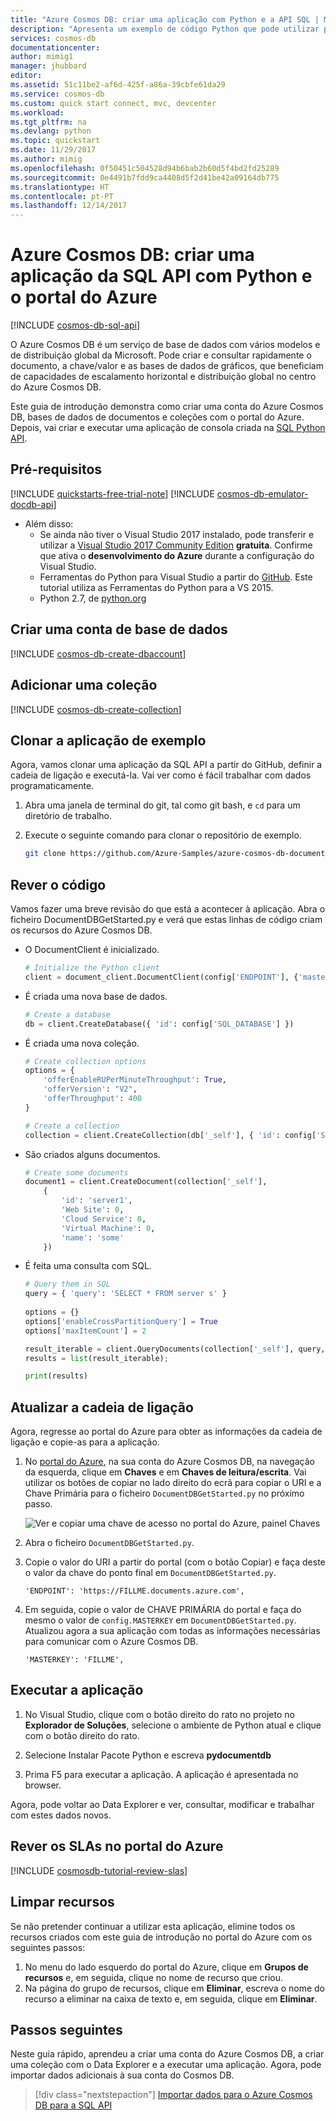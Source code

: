 ```yaml
---
title: "Azure Cosmos DB: criar uma aplicação com Python e a API SQL | Microsoft Docs"
description: "Apresenta um exemplo de código Python que pode utilizar para ligar e consultar a Azure Cosmos DB SQL API"
services: cosmos-db
documentationcenter: 
author: mimig1
manager: jhubbard
editor: 
ms.assetid: 51c11be2-af6d-425f-a86a-39cbfe61da29
ms.service: cosmos-db
ms.custom: quick start connect, mvc, devcenter
ms.workload: 
ms.tgt_pltfrm: na
ms.devlang: python
ms.topic: quickstart
ms.date: 11/29/2017
ms.author: mimig
ms.openlocfilehash: 0f50451c504528d94b6bab2b60d5f4bd2fd25289
ms.sourcegitcommit: 0e4491b7fdd9ca4408d5f2d41be42a09164db775
ms.translationtype: HT
ms.contentlocale: pt-PT
ms.lasthandoff: 12/14/2017
---
```

# <a name="azure-cosmos-db-build-a-sql-api-app-with-python-and-the-azure-portal"></a>Azure Cosmos DB: criar uma aplicação da SQL API com Python e o portal do Azure

[!INCLUDE [cosmos-db-sql-api](../../includes/cosmos-db-sql-api.md)] 

O Azure Cosmos DB é um serviço de base de dados com vários modelos e de distribuição global da Microsoft. Pode criar e consultar rapidamente o documento, a chave/valor e as bases de dados de gráficos, que beneficiam de capacidades de escalamento horizontal e distribuição global no centro do Azure Cosmos DB. 

Este guia de introdução demonstra como criar uma conta do Azure Cosmos DB, bases de dados de documentos e coleções com o portal do Azure. Depois, vai criar e executar uma aplicação de consola criada na [SQL Python API](sql-api-sdk-python.md).

## <a name="prerequisites"></a>Pré-requisitos

[!INCLUDE [quickstarts-free-trial-note](../../includes/quickstarts-free-trial-note.md)] 
[!INCLUDE [cosmos-db-emulator-docdb-api](../../includes/cosmos-db-emulator-docdb-api.md)]

* Além disso:
    * Se ainda não tiver o Visual Studio 2017 instalado, pode transferir e utilizar a [Visual Studio 2017 Community Edition](https://www.visualstudio.com/downloads/) **gratuita**. Confirme que ativa o **desenvolvimento do Azure** durante a configuração do Visual Studio.
    * Ferramentas do Python para Visual Studio a partir do [GitHub](http://microsoft.github.io/PTVS/). Este tutorial utiliza as Ferramentas do Python para a VS 2015.
    * Python 2.7, de [python.org](https://www.python.org/downloads/release/python-2712/)

## <a name="create-a-database-account"></a>Criar uma conta de base de dados

[!INCLUDE [cosmos-db-create-dbaccount](../../includes/cosmos-db-create-dbaccount.md)]

## <a name="add-a-collection"></a>Adicionar uma coleção

[!INCLUDE [cosmos-db-create-collection](../../includes/cosmos-db-create-collection.md)]

## <a name="clone-the-sample-application"></a>Clonar a aplicação de exemplo

Agora, vamos clonar uma aplicação da SQL API a partir do GitHub, definir a cadeia de ligação e executá-la. Vai ver como é fácil trabalhar com dados programaticamente. 

1. Abra uma janela de terminal do git, tal como git bash, e `cd` para um diretório de trabalho.  

2. Execute o seguinte comando para clonar o repositório de exemplo. 

    ```bash
    git clone https://github.com/Azure-Samples/azure-cosmos-db-documentdb-python-getting-started.git
    ```  
## <a name="review-the-code"></a>Rever o código

Vamos fazer uma breve revisão do que está a acontecer à aplicação. Abra o ficheiro DocumentDBGetStarted.py e verá que estas linhas de código criam os recursos do Azure Cosmos DB. 


* O DocumentClient é inicializado.

    ```python
    # Initialize the Python client
    client = document_client.DocumentClient(config['ENDPOINT'], {'masterKey': config['MASTERKEY']})
    ```

* É criada uma nova base de dados.

    ```python
    # Create a database
    db = client.CreateDatabase({ 'id': config['SQL_DATABASE'] })
    ```

* É criada uma nova coleção.

    ```python
    # Create collection options
    options = {
        'offerEnableRUPerMinuteThroughput': True,
        'offerVersion': "V2",
        'offerThroughput': 400
    }

    # Create a collection
    collection = client.CreateCollection(db['_self'], { 'id': config['SQL_COLLECTION'] }, options)
    ```

* São criados alguns documentos.

    ```python
    # Create some documents
    document1 = client.CreateDocument(collection['_self'],
        { 
            'id': 'server1',
            'Web Site': 0,
            'Cloud Service': 0,
            'Virtual Machine': 0,
            'name': 'some' 
        })
    ```

* É feita uma consulta com SQL.

    ```python
    # Query them in SQL
    query = { 'query': 'SELECT * FROM server s' }    
            
    options = {} 
    options['enableCrossPartitionQuery'] = True
    options['maxItemCount'] = 2

    result_iterable = client.QueryDocuments(collection['_self'], query, options)
    results = list(result_iterable);

    print(results)
    ```

## <a name="update-your-connection-string"></a>Atualizar a cadeia de ligação

Agora, regresse ao portal do Azure para obter as informações da cadeia de ligação e copie-as para a aplicação.

1. No [portal do Azure](http://portal.azure.com/), na sua conta do Azure Cosmos DB, na navegação da esquerda, clique em **Chaves** e em **Chaves de leitura/escrita**. Vai utilizar os botões de copiar no lado direito do ecrã para copiar o URI e a Chave Primária para o ficheiro `DocumentDBGetStarted.py` no próximo passo.

    ![Ver e copiar uma chave de acesso no portal do Azure, painel Chaves](./media/create-sql-api-dotnet/keys.png)

2. Abra o ficheiro `DocumentDBGetStarted.py`. 

3. Copie o valor do URI a partir do portal (com o botão Copiar) e faça deste o valor da chave do ponto final em `DocumentDBGetStarted.py`. 

    `'ENDPOINT': 'https://FILLME.documents.azure.com',`

4. Em seguida, copie o valor de CHAVE PRIMÁRIA do portal e faça do mesmo o valor de `config.MASTERKEY` em `DocumentDBGetStarted.py`. Atualizou agora a sua aplicação com todas as informações necessárias para comunicar com o Azure Cosmos DB. 

    `'MASTERKEY': 'FILLME',`
    
## <a name="run-the-app"></a>Executar a aplicação
1. No Visual Studio, clique com o botão direito do rato no projeto no **Explorador de Soluções**, selecione o ambiente de Python atual e clique com o botão direito do rato.

2. Selecione Instalar Pacote Python e escreva **pydocumentdb**

3. Prima F5 para executar a aplicação. A aplicação é apresentada no browser. 

Agora, pode voltar ao Data Explorer e ver, consultar, modificar e trabalhar com estes dados novos. 

## <a name="review-slas-in-the-azure-portal"></a>Rever os SLAs no portal do Azure

[!INCLUDE [cosmosdb-tutorial-review-slas](../../includes/cosmos-db-tutorial-review-slas.md)]

## <a name="clean-up-resources"></a>Limpar recursos

Se não pretender continuar a utilizar esta aplicação, elimine todos os recursos criados com este guia de introdução no portal do Azure com os seguintes passos:

1. No menu do lado esquerdo do portal do Azure, clique em **Grupos de recursos** e, em seguida, clique no nome de recurso que criou. 
2. Na página do grupo de recursos, clique em **Eliminar**, escreva o nome do recurso a eliminar na caixa de texto e, em seguida, clique em **Eliminar**.

## <a name="next-steps"></a>Passos seguintes

Neste guia rápido, aprendeu a criar uma conta do Azure Cosmos DB, a criar uma coleção com o Data Explorer e a executar uma aplicação. Agora, pode importar dados adicionais à sua conta do Cosmos DB. 

> [!div class="nextstepaction"]
> [Importar dados para o Azure Cosmos DB para a SQL API](import-data.md)


